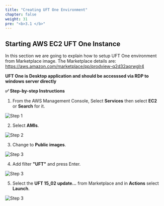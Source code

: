 ```yaml
---
title: "Creating UFT One Environment"
chapter: false
weight: 31
pre: "<b>3.1 </b>"
---
```


## Starting AWS EC2 UFT One Instance

In this section we are going to explain how to setup UFT One environment from Marketplace image. The Marketplace details are:
https://aws.amazon.com/marketplace/pp/prodview-q2d32aqrwglr4


**UFT One is Desktop application and should be accesssed via RDP to windows server directly**

**:white_check_mark: Step-by-step Instructions**

1. From the AWS Management Console, Select **Services** then select **EC2** or **Search** for it.

![Step 1](/images/30_Initiate_UFTOne_Instance/search-ec2.png)

2. Select **AMIs**.

![Step 2](/images/30_Initiate_UFTOne_Instance/Ec2_AMI.png)

3. Change to **Public images**.

![Step 3](/images/30_Initiate_UFTOne_Instance/ami_public.png)

4. Add filter **"UFT"** and press Enter.

![Step 3](/images/30_Initiate_UFTOne_Instance/uft_ami_details.png)

5. Select the **UFT 15_02 update...** from Marketplace and in **Actions** select **Launch**.

![Step 3](/images/30_Initiate_UFTOne_Instance/ami_launch.png)